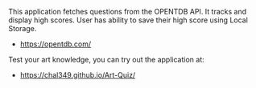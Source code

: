 This application fetches questions from the OPENTDB API. It tracks and display high scores. User has ability to save their high score using Local Storage.
- https://opentdb.com/

Test your art knowledge, you can try out the application at:
- https://chal349.github.io/Art-Quiz/
